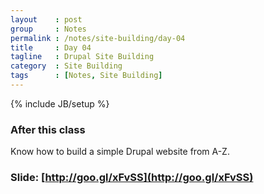 ```yaml
---
layout    : post
group     : Notes
permalink : /notes/site-building/day-04
title     : Day 04
tagline   : Drupal Site Building
category  : Site Building
tags      : [Notes, Site Building]
---
```

{% include JB/setup %}

### After this class

Know how to build a simple Drupal website from A-Z.

### Slide: [http://goo.gl/xFvSS](http://goo.gl/xFvSS)
